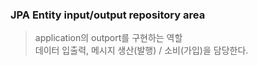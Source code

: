 ### JPA Entity input/output repository area
> application의 outport를 구현하는 역할   
> 데이터 입출력, 메시지 생산(발행) / 소비(가입)을 담당한다. 